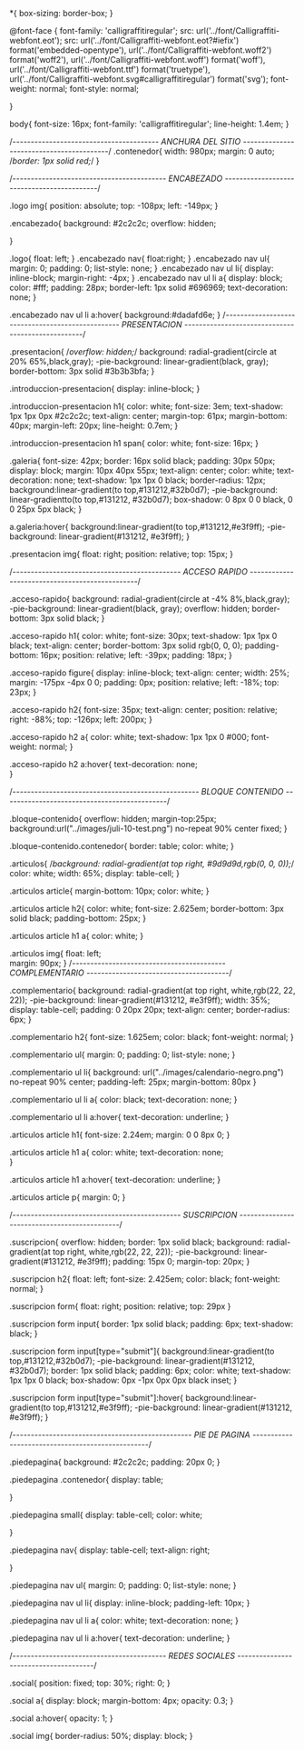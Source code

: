 *{
	box-sizing: border-box;
}

@font-face {
    font-family: 'calligraffitiregular';
    src: url('../font/Calligraffiti-webfont.eot');
    src: url('../font/Calligraffiti-webfont.eot?#iefix') format('embedded-opentype'),
         url('../font/Calligraffiti-webfont.woff2') format('woff2'),
         url('../font/Calligraffiti-webfont.woff') format('woff'),
         url('../font/Calligraffiti-webfont.ttf') format('truetype'),
         url('../font/Calligraffiti-webfont.svg#calligraffitiregular') format('svg');
    font-weight: normal;
    font-style: normal;

}



body{
	font-size: 16px;
	font-family: 'calligraffitiregular';
	line-height: 1.4em;
}

/*----------------------------------------
ANCHURA DEL SITIO
-----------------------------------------*/
.contenedor{
	width: 980px;
	margin: 0 auto;
	/*border: 1px solid red;*/
}  

/*------------------------------------------
ENCABEZADO
-------------------------------------------*/

.logo img{
	position: absolute;
	top: -108px;
	left: -149px;
}

.encabezado{
	background: #2c2c2c;
	overflow: hidden;

}

.logo{
	float: left;
}
.encabezado nav{
	float:right;
}
.encabezado nav ul{
	margin: 0;
	padding: 0;
	list-style: none;
}
.encabezado nav ul li{
	display: inline-block;
	margin-right: -4px;
}
.encabezado nav ul li a{
	display: block;
	color: #fff;
	padding: 28px;
	border-left: 1px solid #696969;
	text-decoration: none;
}

.encabezado nav ul li a:hover{
	background:#dadafd6e;
}
/*-------------------------------------------------
PRESENTACION
--------------------------------------------------*/

.presentacion{
/*overflow: hidden;*/
background: radial-gradient(circle at 20% 65%,black,gray);
-pie-background: linear-gradient(black, gray);
border-bottom: 3px solid #3b3b3bfa;
}

.introduccion-presentacion{
	display: inline-block;
}

.introduccion-presentacion h1{
	color: white;
	font-size: 3em;
	text-shadow: 1px 1px 0px #2c2c2c;
	text-align: center;
	margin-top: 61px;
	margin-bottom: 40px; 
	margin-left: 20px;
	line-height: 0.7em;
}

.introduccion-presentacion h1 span{
  	color: white;
	font-size: 16px;
}

.galeria{
	font-size: 42px;
	border: 16px solid black;
	padding: 30px 50px;
	display: block;
	margin: 10px 40px 55px;
	text-align: center;
	color: white;
	text-decoration: none;
	text-shadow: 1px 1px 0 black;
	border-radius: 12px;
	background:linear-gradient(to top,#131212,#32b0d7);
	-pie-background: linear-gradientto(to top,#131212, #32b0d7);
	box-shadow: 0 8px 0 0 black, 0 0 25px 5px black;
}

a.galeria:hover{
	background:linear-gradient(to top,#131212,#e3f9ff);
	-pie-background: linear-gradient(#131212, #e3f9ff);
}

.presentacion img{
	float: right;
	position: relative;
	top: 15px;
}

/*----------------------------------------------
ACCESO RAPIDO
-----------------------------------------------*/

.acceso-rapido{
	background: radial-gradient(circle at -4% 8%,black,gray);
	-pie-background: linear-gradient(black, gray);
	overflow: hidden;
	border-bottom: 3px solid black;
}

.acceso-rapido h1{
	color: white;
	font-size: 30px;
	text-shadow: 1px 1px 0 black;
	text-align: center;
	border-bottom: 3px solid rgb(0, 0, 0);
	padding-bottom: 16px;
	position: relative;
	left: -39px;
	padding: 18px;
}

.acceso-rapido figure{
	display: inline-block;
	text-align: center;
	width: 25%;
	margin: -175px -4px 0 0;
	padding: 0px;
	position: relative;
	left: -18%;
	top: 23px;
}



.acceso-rapido h2{
	font-size: 35px;
	text-align: center;
	position: relative;
	right: -88%;
	top: -126px;
	left: 200px;
}

.acceso-rapido h2 a{
	color: white;
	text-shadow: 1px 1px 0 #000;
	font-weight: normal;
}

.acceso-rapido h2 a:hover{
	text-decoration: none;	
}

/*---------------------------------------------------
BLOQUE CONTENIDO
---------------------------------------------*/

.bloque-contenido{
	overflow: hidden;
	margin-top:25px;
	background:url("../images/juli-10-test.png") no-repeat 90% center fixed;
}

.bloque-contenido.contenedor{
	border: table;
	color: white;
}

.articulos{
	/*background: radial-gradient(at top right, #9d9d9d,rgb(0, 0, 0));*/
	color: white;
	width: 65%;
	display: table-cell;
}

.articulos article{
	margin-bottom: 10px;
	color: white;
}

.articulos article h2{
	color: white;
	font-size: 2.625em;
	border-bottom: 3px solid black;
	padding-bottom: 25px;
}

.articulos article h1 a{
	color: white;
}

.articulos img{
	float: left;	
	margin: 90px;
}
/*------------------------------------------
COMPLEMENTARIO
---------------------------------------*/

.complementario{
	background: radial-gradient(at top right, white,rgb(22, 22, 22));
	-pie-background: linear-gradient(#131212, #e3f9ff);
	width: 35%;
	display: table-cell;
	padding: 0 20px 20px;
	text-align: center;
	border-radius: 6px;
}

.complementario h2{
	font-size: 1.625em;
	color: black;
	font-weight: normal;
}

.complementario ul{
	margin: 0;
	padding: 0;
	list-style: none;
}

.complementario ul li{
	background: url("../images/calendario-negro.png") no-repeat 90% center;
	padding-left: 25px;
	margin-bottom: 80px
}

.complementario ul li a{
	color: black;
	text-decoration: none;
}

.complementario ul li a:hover{
	text-decoration: underline;
}

.articulos article h1{
	font-size: 2.24em;
	margin: 0 0 8px 0;
}

.articulos article h1 a{
	color: white;
	text-decoration: none;	
}

.articulos article h1 a:hover{
	text-decoration: underline;
}

.articulos article p{
	margin: 0;
}

/*----------------------------------------------
SUSCRIPCION
---------------------------------------------*/

.suscripcion{
	overflow: hidden;
	border: 1px solid black;
	background: radial-gradient(at top right, white,rgb(22, 22, 22));
	-pie-background: linear-gradient(#131212, #e3f9ff);
	padding: 15px 0;
	margin-top: 20px;
}

.suscripcion h2{
	float: left;
	font-size: 2.425em;
	color: black;
	font-weight: normal;
}

.suscripcion form{
	float: right;
	position: relative;
	top: 29px
}

.suscripcion form input{
	border: 1px solid black;
	padding: 6px;
	text-shadow: black;
}

.suscripcion form input[type="submit"]{
	background:linear-gradient(to top,#131212,#32b0d7);
	-pie-background: linear-gradient(#131212, #32b0d7);
	border: 1px solid black;
	padding: 6px;
	color: white;
	text-shadow: 1px 1px 0 black;
	box-shadow: 0px -1px 0px 0px black inset;
}

.suscripcion form input[type="submit"]:hover{
	background:linear-gradient(to top,#131212,#e3f9ff);
	-pie-background: linear-gradient(#131212, #e3f9ff);
}

/*-------------------------------------------------
PIE DE PAGINA
-------------------------------------------------*/

.piedepagina{
	background: #2c2c2c;
	padding: 20px 0;
}

.piedepagina .contenedor{
	display: table;

}

.piedepagina small{
	display: table-cell;
	color: white;

}

.piedepagina nav{
	display: table-cell;
	text-align: right;
	
}

.piedepagina nav ul{
	margin: 0;
	padding: 0;
	list-style: none;
}

.piedepagina nav ul li{
	display: inline-block;
	padding-left: 10px;
}

.piedepagina nav ul li a{
	color: white;
	text-decoration: none;
}

.piedepagina nav ul li a:hover{
	text-decoration: underline;
}

/*------------------------------------------
REDES SOCIALES
--------------------------------------*/

.social{
	position: fixed;
	top: 30%;
	right: 0;
}

.social a{
	display: block;
	margin-bottom: 4px;
	opacity: 0.3;
}

.social a:hover{
	opacity: 1;
}

.social img{
	border-radius: 50%;
	display: block;
}
